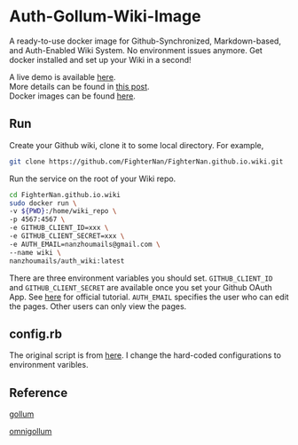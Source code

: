 # Auth-Gollum-Wiki-Image
A ready-to-use docker image for Github-Synchronized, Markdown-based, and Auth-Enabled Wiki System. No environment issues anymore. Get docker installed and set up your Wiki in a second!

A live demo is available [here](http://www.nan-zhou.com:4567).    
More details can be found in [this post]().     
Docker images can be found [here](https://cloud.docker.com/u/nanzhoumails/repository/docker/nanzhoumails/auth_wiki).    

## Run 
Create your Github wiki, clone it to some local directory. For example,  
```bash
git clone https://github.com/FighterNan/FighterNan.github.io.wiki.git
```

Run the service on the root of your Wiki repo. 
```bash
cd FighterNan.github.io.wiki
sudo docker run \
-v ${PWD}:/home/wiki_repo \
-p 4567:4567 \
-e GITHUB_CLIENT_ID=xxx \
-e GITHUB_CLIENT_SECRET=xxx \
-e AUTH_EMAIL=nanzhoumails@gmail.com \
--name wiki \
nanzhoumails/auth_wiki:latest
```
There are three environment variables you should set. `GITHUB_CLIENT_ID ` and `GITHUB_CLIENT_SECRET` are available once you set your Github OAuth App. See [here](https://developer.github.com/apps/building-oauth-apps/creating-an-oauth-app/) for official tutorial.  `AUTH_EMAIL` specifies the user who can edit the pages. Other users can only view the pages. 

## config.rb
The original script is from [here](https://ronnieroller.com/Gollum). I change the hard-coded configurations to environment varibles.

## Reference
[gollum](https://github.com/gollum/gollum)   

[omnigollum](https://github.com/arr2036/omnigollum) 
